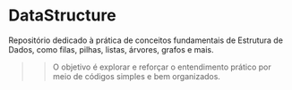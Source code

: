 # DataStructure

Repositório dedicado à prática de conceitos fundamentais de Estrutura de Dados, como filas, pilhas, listas, árvores, grafos e mais. 

>> O objetivo é explorar e reforçar o entendimento prático por meio de códigos simples e bem organizados.
